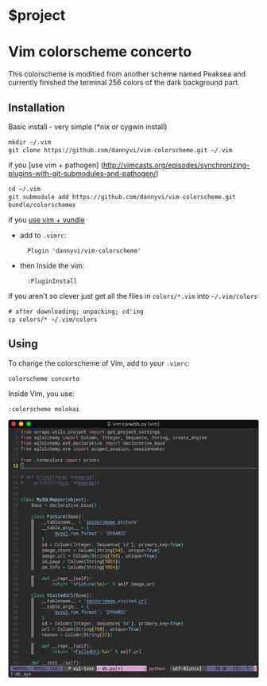 $project
========

Vim colorscheme **concerto**
============================

This colorscheme is moditied from another scheme named Peaksea and currently finished
 the terminal 256 colors of the dark background part.

Installation
------------

Basic install - very simple (\*nix or cygwin install)

    mkdir ~/.vim
    git clone https://github.com/dannyvi/vim-colorscheme.git ~/.vim

if you [use vim + pathogen] (http://vimcasts.org/episodes/synchronizing-plugins-with-git-submodules-and-pathogen/)

    cd ~/.vim
    git submodule add https://github.com/dannyvi/vim-colorscheme.git bundle/colorschemes

if you [use vim + vundle](https://github.com/gmarik/vundle)
- add to `.vimrc`:

        Plugin 'dannyvi/vim-colorscheme'
    
- then Inside the vim:

        :PluginInstall

if you aren't so clever just get all the files in `colors/*.vim` into
  `~/.vim/colors`

    # after downloading; unpacking; cd'ing
    cp colors/* ~/.vim/colors

Using
-----

To change the colorscheme of Vim, add to your `.vimrc`:

    colorscheme concerto

Inside Vim, you use:

    :colorscheme molokai

![img](vimshotcuts.png)
